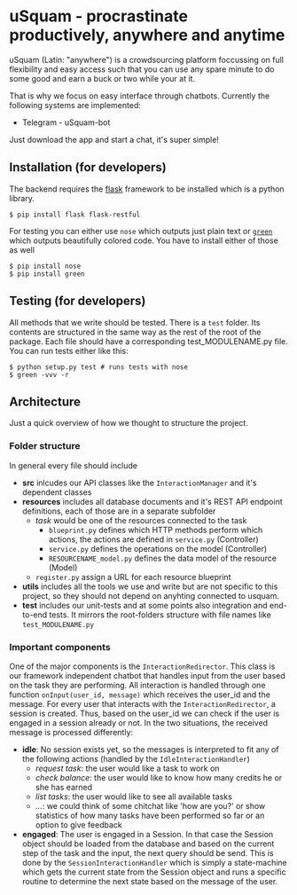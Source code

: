 # uSquam - procrastinate productively, anywhere and anytime

uSquam (Latin: "anywhere") is a crowdsourcing platform foccussing on full flexibility and 
easy access such that you can use any spare minute to do some good and earn a buck or two 
while your at it. 

That is why we focus on easy interface through chatbots. Currently the following systems
are implemented: 

* Telegram - uSquam-bot

Just download the app and start a chat, it's super simple!

## Installation (for developers)
The backend requires the [flask](http://flask.pocoo.org) framework to be installed which is
a python library. 

```shell
$ pip install flask flask-restful
```

For testing you can either use ```nose``` which outputs just plain text or 
[```green```](https://github.com/CleanCut/green) which 
outputs beautifully colored code. You have to install either of those as well 

```shell
$ pip install nose
$ pip install green
```

## Testing (for developers)
All methods that we write should be tested. There is a ```test``` folder. Its contents are 
structured in the same way as the rest of the root of the package. Each file should have a
corresponding test_MODULENAME.py file. You can run tests either like this:

```shell
$ python setup.py test # runs tests with nose
$ green -vvv -r
```

## Architecture

Just a quick overview of how we thought to structure the project. 

### Folder structure
In general every file should include 

* **src** inlcudes our API classes like the `InteractionManager` and it's dependent classes
* **resources** includes all database documents and it's REST API endpoint definitions, each 
of those are in a separate subfolder
    - *task* would be one of the resources connected to the task
        * `blueprint.py` defines which HTTP methods perform which actions, the actions are 
        defined in `service.py` (Controller)
        * `service.py` defines the operations on the model (Controller)
        * `RESOURCENAME_model.py` defines the data model of the resource (Model)
    - `register.py` assign a URL for each resource blueprint
* **utils** includes all the tools we use and write but are not specific to this project, so 
they should not depend on anyhting connected to usquam.
* **test** includes our unit-tests and at some points also integration and end-to-end tests. 
It mirrors the root-folders structure with file names like `test_MODULENAME.py`

### Important components

One of the major components is the `InteractionRedirector`. This class is our framework independent
chatbot that handles input from the user based on the task they are performing. All interaction 
is handled through one function `onInput(user_id, message)` which receives the user_id and the 
message. For every user that interacts with the `InteractionRedirector`, a session is created. Thus,
based on the user_id we can check if the user is engaged in a session already or not. In the two
situations, the received message is processed differently:

* **idle**: No session exists yet, so the messages is interpreted to fit any of the following 
actions (handled by the `IdleInteractionHandler`)
    - *request task*: the user would like a task to work on
    - *check balance*: the user would like to know how many credits he or she has earned
    - *list tasks*: the user would like to see all available tasks
    - *...*: we could think of some chitchat like 'how are you?' or show statistics of how 
    many tasks have been performed so far or an option to give feedback 
* **engaged**: The user is engaged in a Session. In that case the Session object should be 
loaded from the database and based on the current step of the task and the input, the next
query should be send. This is done by the `SessionInteractionHandler` which is simply a 
state-machine which gets the current state from the Session object and runs a specific 
routine to determine the next state based on the message of the user.
